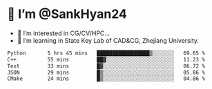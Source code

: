 # 👋 I’m @SankHyan24

- 👀 I’m interested in CG/CV/HPC...
- 🌱 I’m learning in State Key Lab of CAD&CG, Zhejiang University.

<!---
SankHyan24/SankHyan24 is a ✨ special ✨ repository because its `README.md` (this file) appears on your GitHub profile.
You can click the Preview link to take a look at your changes.
--->
<!--START_SECTION:waka-->

```txt
Python       5 hrs 45 mins   █████████████████▒░░░░░░░   69.65 %
C++          55 mins         ██▓░░░░░░░░░░░░░░░░░░░░░░   11.23 %
Text         33 mins         █▓░░░░░░░░░░░░░░░░░░░░░░░   06.72 %
JSON         29 mins         █▒░░░░░░░░░░░░░░░░░░░░░░░   05.86 %
CMake        24 mins         █▒░░░░░░░░░░░░░░░░░░░░░░░   04.86 %
```

<!--END_SECTION:waka-->
